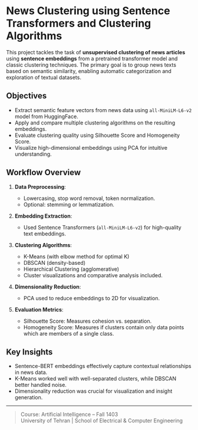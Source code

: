 # News Clustering using Sentence Transformers and Clustering Algorithms

This project tackles the task of **unsupervised clustering of news articles** using **sentence embeddings** from a pretrained transformer model and classic clustering techniques. The primary goal is to group news texts based on semantic similarity, enabling automatic categorization and exploration of textual datasets.

## Objectives

- Extract semantic feature vectors from news data using `all-MiniLM-L6-v2` model from HuggingFace.
- Apply and compare multiple clustering algorithms on the resulting embeddings.
- Evaluate clustering quality using Silhouette Score and Homogeneity Score.
- Visualize high-dimensional embeddings using PCA for intuitive understanding.

## Workflow Overview

1. **Data Preprocessing**:
   - Lowercasing, stop word removal, token normalization.
   - Optional: stemming or lemmatization.

2. **Embedding Extraction**:
   - Used Sentence Transformers (`all-MiniLM-L6-v2`) for high-quality text embeddings.

3. **Clustering Algorithms**:
   - K-Means (with elbow method for optimal K)
   - DBSCAN (density-based)
   - Hierarchical Clustering (agglomerative)
   - Cluster visualizations and comparative analysis included.

4. **Dimensionality Reduction**:
   - PCA used to reduce embeddings to 2D for visualization.

5. **Evaluation Metrics**:
   - Silhouette Score: Measures cohesion vs. separation.
   - Homogeneity Score: Measures if clusters contain only data points which are members of a single class.

## Key Insights

- Sentence-BERT embeddings effectively capture contextual relationships in news data.
- K-Means worked well with well-separated clusters, while DBSCAN better handled noise.
- Dimensionality reduction was crucial for visualization and insight generation.

---

> Course: Artificial Intelligence – Fall 1403  
> University of Tehran | School of Electrical & Computer Engineering